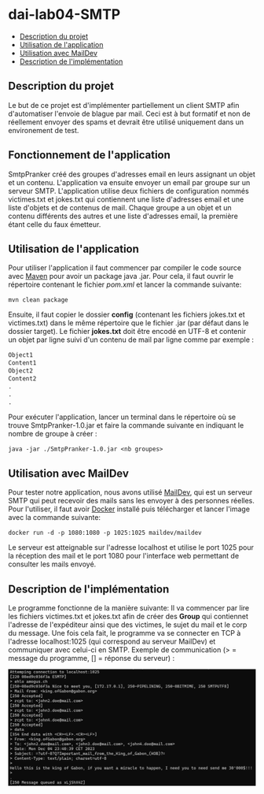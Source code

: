 # dai-lab04-SMTP
- [Description du projet](#description-du-projet)
- [Utilisation de l'application](#utilisation-de-lapplication)
- [Utilisation avec MailDev](#utilisation-avec-maildev)
- [Description de l'implémentation](#description-de-limplémentation)

## Description du projet
Le but de ce projet est d'implémenter partiellement un client SMTP afin d'automatiser l'envoie de blague par mail. Ceci est à but formatif et non de réellement envoyer des spams et devrait être utilisé uniquement dans un environement de test.

## Fonctionnement de l'application
SmtpPranker créé des groupes d'adresses email en leurs assignant un objet et un contenu. L'application va ensuite envoyer un email par groupe sur un serveur SMTP.
L'application utilise deux fichiers de configuration nommés victimes.txt et jokes.txt qui contiennent une liste d'adresses email et une liste d'objets et de contenus de mail.
Chaque groupe a un objet et un contenu différents des autres et une liste d'adresses email, la première étant celle du faux émetteur.

## Utilisation de l'application
Pour utiliser l'application il faut commencer par compiler le code source avec [Maven](https://maven.apache.org) pour avoir un package java .jar. Pour cela, il faut ouvrir le répertoire contenant le fichier *pom.xml* et lancer la commande suivante:
```
mvn clean package
```

Ensuite, il faut copier le dossier **config** (contenant les fichiers jokes.txt et victimes.txt) dans le même répertoire que le fichier .jar (par défaut dans le dossier target). Le fichier **jokes.txt** doit être encodé en UTF-8 et contenir un objet par ligne suivi d'un contenu de mail par ligne comme par exemple :
```
Object1
Content1
Object2
Content2
.
.
.
```
Pour exécuter l'application, lancer un terminal dans le répertoire où se trouve SmtpPranker-1.0.jar et faire la commande suivante en indiquant le nombre de groupe à créer :
```
java -jar ./SmtpPranker-1.0.jar <nb groupes>
```

## Utilisation avec MailDev
Pour tester notre application, nous avons utilisé [MailDev](https://maildev.github.io/maildev/), qui est un serveur SMTP qui peut recevoir des mails sans les envoyer à des personnes réelles. Pour l'utiliser, il faut avoir [Docker](https://www.docker.com/) installé puis télécharger et lancer l'image avec la commande suivante:
```
docker run -d -p 1080:1080 -p 1025:1025 maildev/maildev
```

Le serveur est atteignable sur l'adresse localhost et utilise le port 1025 pour la réception des mail et le port 1080 pour l'interface web permettant de consulter les mails envoyé.


## Description de l'implémentation
Le programme fonctionne de la manière suivante: Il va commencer par lire les fichiers victimes.txt et jokes.txt afin de créer des **Group** qui contiennet l'adresse de l'expéditeur ainsi que des victimes, le sujet du mail et le corp du message. Une fois cela fait, le programme va se connecter en TCP à l'adresse localhost:1025 (qui correspond au serveur MailDev) et communiquer avec celui-ci en SMTP.
Exemple de communication (> = message du programme, [] = réponse du serveur) :

![exemple communication](./images/exemple-communication.png)